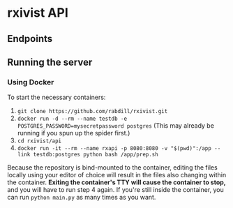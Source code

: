 # rxivist API

## Endpoints 

## Running the server

### Using Docker

To start the necessary containers:

1. `git clone https://github.com/rabdill/rxivist.git`
1. `docker run -d --rm --name testdb -e POSTGRES_PASSWORD=mysecretpassword postgres` (This may already be running if you spun up the spider first.)
1. `cd rxivist/api`
1. `docker run -it --rm --name rxapi -p 8080:8080 -v "$(pwd)":/app --link testdb:postgres python bash /app/prep.sh`

Because the repository is bind-mounted to the container, editing the files locally using your editor of choice will result in the files also changing within the container. **Exiting the container's TTY will cause the container to stop,** and you will have to run step 4 again. If you're still inside the container, you can run `python main.py` as many times as you want.

